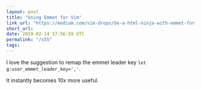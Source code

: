 ```yaml
---
layout: post
title: "Using Emmet for Vim"
link_url: "https://medium.com/vim-drops/be-a-html-ninja-with-emmet-for-vim-feee15447ef1"
short_url:
date: 2019-02-14 17:56:59 UTC
permalink: "/s55"
tags:
---
```





I love the suggestion to remap the emmet leader key `let g:user_emmet_leader_key=','`. 

It instantly becomes 10x more useful.